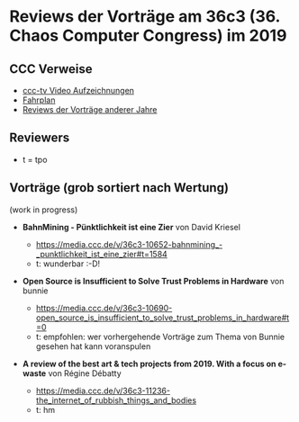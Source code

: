 # Reviews der Vorträge am 36c3 (36. Chaos Computer Congress) im 2019

CCC Verweise
------------
* [ccc-tv Video Aufzeichnungen](https://media.ccc.de/c/36c3)
* [Fahrplan](https://fahrplan.events.ccc.de/congress/2019/Fahrplan/)
* [Reviews der Vorträge anderer Jahre](https://github.com/tpo/C3_talks_annotations/blob/master/README.md)

Reviewers
---------

* t = tpo

Vorträge (grob sortiert nach Wertung)
-------------------------------------

(work in progress)

*   __BahnMining - Pünktlichkeit ist eine Zier__ von David Kriesel
    * https://media.ccc.de/v/36c3-10652-bahnmining_-_punktlichkeit_ist_eine_zier#t=1584
    * t: wunderbar :-D!

*   __Open Source is Insufficient to Solve Trust Problems in Hardware__ von bunnie
    * https://media.ccc.de/v/36c3-10690-open_source_is_insufficient_to_solve_trust_problems_in_hardware#t=0
    * t: empfohlen: wer vorhergehende Vorträge zum Thema
         von Bunnie gesehen hat kann voranspulen

*   __A review of the best art & tech projects from 2019. With a focus on e-waste__ von Régine Débatty
    * https://media.ccc.de/v/36c3-11236-the_internet_of_rubbish_things_and_bodies
    * t: hm

